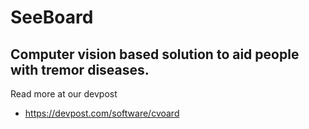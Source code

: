 # SeeBoard

## Computer vision based solution to aid people with tremor diseases.

Read more at our devpost
- https://devpost.com/software/cvoard
